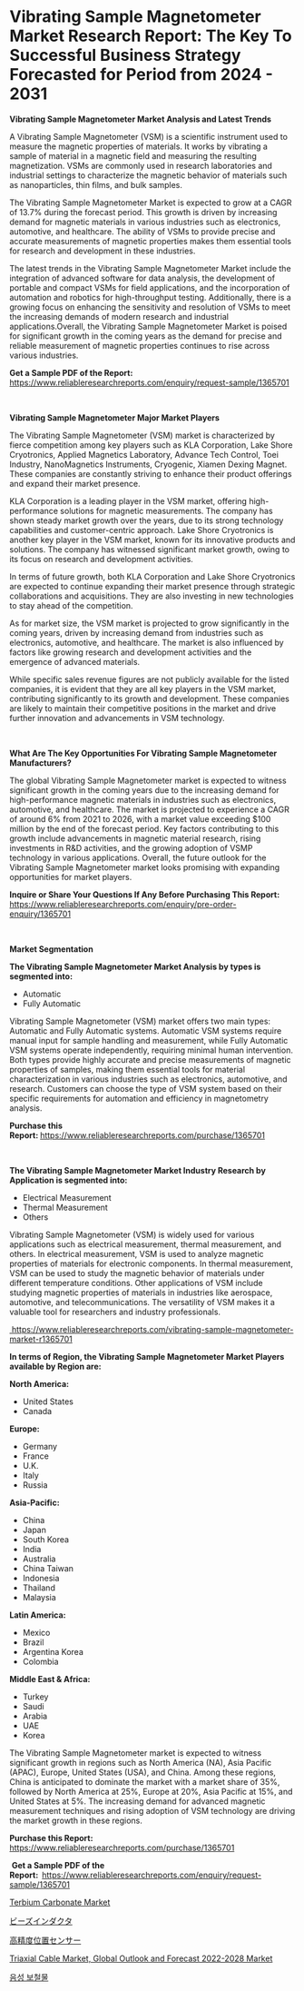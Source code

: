 <p><h1>Vibrating Sample Magnetometer Market Research Report: The Key To Successful Business Strategy Forecasted for Period from 2024 - 2031</h1></p><p><strong>Vibrating Sample Magnetometer Market Analysis and Latest Trends</strong></p>
<p><p>A Vibrating Sample Magnetometer (VSM) is a scientific instrument used to measure the magnetic properties of materials. It works by vibrating a sample of material in a magnetic field and measuring the resulting magnetization. VSMs are commonly used in research laboratories and industrial settings to characterize the magnetic behavior of materials such as nanoparticles, thin films, and bulk samples.</p><p>The Vibrating Sample Magnetometer Market is expected to grow at a CAGR of 13.7% during the forecast period. This growth is driven by increasing demand for magnetic materials in various industries such as electronics, automotive, and healthcare. The ability of VSMs to provide precise and accurate measurements of magnetic properties makes them essential tools for research and development in these industries.</p><p>The latest trends in the Vibrating Sample Magnetometer Market include the integration of advanced software for data analysis, the development of portable and compact VSMs for field applications, and the incorporation of automation and robotics for high-throughput testing. Additionally, there is a growing focus on enhancing the sensitivity and resolution of VSMs to meet the increasing demands of modern research and industrial applications.Overall, the Vibrating Sample Magnetometer Market is poised for significant growth in the coming years as the demand for precise and reliable measurement of magnetic properties continues to rise across various industries.</p></p>
<p><strong>Get a Sample PDF of the Report:&nbsp;</strong> <a href="https://www.reliableresearchreports.com/enquiry/request-sample/1365701">https://www.reliableresearchreports.com/enquiry/request-sample/1365701</a></p>
<p>&nbsp;</p>
<p><strong>Vibrating Sample Magnetometer Major Market Players</strong></p>
<p><p>The Vibrating Sample Magnetometer (VSM) market is characterized by fierce competition among key players such as KLA Corporation, Lake Shore Cryotronics, Applied Magnetics Laboratory, Advance Tech Control, Toei Industry, NanoMagnetics Instruments, Cryogenic, Xiamen Dexing Magnet. These companies are constantly striving to enhance their product offerings and expand their market presence.</p><p>KLA Corporation is a leading player in the VSM market, offering high-performance solutions for magnetic measurements. The company has shown steady market growth over the years, due to its strong technology capabilities and customer-centric approach. Lake Shore Cryotronics is another key player in the VSM market, known for its innovative products and solutions. The company has witnessed significant market growth, owing to its focus on research and development activities.</p><p>In terms of future growth, both KLA Corporation and Lake Shore Cryotronics are expected to continue expanding their market presence through strategic collaborations and acquisitions. They are also investing in new technologies to stay ahead of the competition.</p><p>As for market size, the VSM market is projected to grow significantly in the coming years, driven by increasing demand from industries such as electronics, automotive, and healthcare. The market is also influenced by factors like growing research and development activities and the emergence of advanced materials.</p><p>While specific sales revenue figures are not publicly available for the listed companies, it is evident that they are all key players in the VSM market, contributing significantly to its growth and development. These companies are likely to maintain their competitive positions in the market and drive further innovation and advancements in VSM technology.</p></p>
<p>&nbsp;</p>
<p><strong>What Are The Key Opportunities For Vibrating Sample Magnetometer Manufacturers?</strong></p>
<p><p>The global Vibrating Sample Magnetometer market is expected to witness significant growth in the coming years due to the increasing demand for high-performance magnetic materials in industries such as electronics, automotive, and healthcare. The market is projected to experience a CAGR of around 6% from 2021 to 2026, with a market value exceeding $100 million by the end of the forecast period. Key factors contributing to this growth include advancements in magnetic material research, rising investments in R&D activities, and the growing adoption of VSMP technology in various applications. Overall, the future outlook for the Vibrating Sample Magnetometer market looks promising with expanding opportunities for market players.</p></p>
<p><strong>Inquire or Share Your Questions If Any Before Purchasing This Report:</strong> <a href="https://www.reliableresearchreports.com/enquiry/pre-order-enquiry/1365701">https://www.reliableresearchreports.com/enquiry/pre-order-enquiry/1365701</a></p>
<p>&nbsp;</p>
<p><strong>Market Segmentation</strong></p>
<p><strong>The Vibrating Sample Magnetometer Market Analysis by types is segmented into:</strong></p>
<p><ul><li>Automatic</li><li>Fully Automatic</li></ul></p>
<p><p>Vibrating Sample Magnetometer (VSM) market offers two main types: Automatic and Fully Automatic systems. Automatic VSM systems require manual input for sample handling and measurement, while Fully Automatic VSM systems operate independently, requiring minimal human intervention. Both types provide highly accurate and precise measurements of magnetic properties of samples, making them essential tools for material characterization in various industries such as electronics, automotive, and research. Customers can choose the type of VSM system based on their specific requirements for automation and efficiency in magnetometry analysis.</p></p>
<p><strong>Purchase this Report:&nbsp;</strong><a href="https://www.reliableresearchreports.com/purchase/1365701">https://www.reliableresearchreports.com/purchase/1365701</a></p>
<p>&nbsp;</p>
<p><strong>The Vibrating Sample Magnetometer Market Industry Research by Application is segmented into:</strong></p>
<p><ul><li>Electrical Measurement</li><li>Thermal Measurement</li><li>Others</li></ul></p>
<p><p>Vibrating Sample Magnetometer (VSM) is widely used for various applications such as electrical measurement, thermal measurement, and others. In electrical measurement, VSM is used to analyze magnetic properties of materials for electronic components. In thermal measurement, VSM can be used to study the magnetic behavior of materials under different temperature conditions. Other applications of VSM include studying magnetic properties of materials in industries like aerospace, automotive, and telecommunications. The versatility of VSM makes it a valuable tool for researchers and industry professionals.</p></p>
<p><a href="https://www.reliableresearchreports.com/vibrating-sample-magnetometer-market-r1365701">&nbsp;https://www.reliableresearchreports.com/vibrating-sample-magnetometer-market-r1365701</a></p>
<p><strong>In terms of Region, the Vibrating Sample Magnetometer Market Players available by Region are:</strong></p>
<p>
    <p> <strong> North America: </strong>
        <ul>
            <li>United States</li>
            <li>Canada</li>
        </ul>
        </p> 
    <p> <strong> Europe: </strong>
        <ul>
            <li>Germany</li>
            <li>France</li>
            <li>U.K.</li>
            <li>Italy</li>
            <li>Russia</li>
        </ul>
        </p> 
    <p> <strong> Asia-Pacific: </strong>
        <ul>
            <li>China</li>
            <li>Japan</li>
            <li>South Korea</li>
            <li>India</li>
            <li>Australia</li>
            <li>China Taiwan</li>
            <li>Indonesia</li>
            <li>Thailand</li>
            <li>Malaysia</li>
        </ul>
        </p> 
    <p> <strong> Latin America: </strong>
        <ul>
            <li>Mexico</li>
            <li>Brazil</li>
            <li>Argentina Korea</li>
            <li>Colombia</li>
        </ul>
        </p> 
    <p> <strong> Middle East & Africa: </strong>
        <ul>
            <li>Turkey</li>
            <li>Saudi</li>
            <li>Arabia</li>
            <li>UAE</li>
            <li>Korea</li>
        </ul>
    </p>
    </p>
<p><p>The Vibrating Sample Magnetometer market is expected to witness significant growth in regions such as North America (NA), Asia Pacific (APAC), Europe, United States (USA), and China. Among these regions, China is anticipated to dominate the market with a market share of 35%, followed by North America at 25%, Europe at 20%, Asia Pacific at 15%, and United States at 5%. The increasing demand for advanced magnetic measurement techniques and rising adoption of VSM technology are driving the market growth in these regions.</p></p>
<p><strong>Purchase this Report: </strong><a href="https://www.reliableresearchreports.com/purchase/1365701">https://www.reliableresearchreports.com/purchase/1365701</a></p>
<p>&nbsp;<strong>Get a Sample PDF of the Report:&nbsp;&nbsp;</strong><a href="https://www.reliableresearchreports.com/enquiry/request-sample/1365701">https://www.reliableresearchreports.com/enquiry/request-sample/1365701</a></p>
<p><strong></strong></p>
<p><p><a href="https://issuu.com/reportprime-2/docs/terbium-carbonate-market-size-2030.pptx">Terbium Carbonate Market</a></p><p><a href="https://github.com/vlcostes/Market-Research-Report-List-2/blob/main/1316787123918.md">ビーズインダクタ</a></p><p><a href="https://github.com/gfggqjbfys368009/Market-Research-Report-List-3/blob/main/8756430123917.md">高精度位置センサー</a></p><p><a href="https://github.com/cathyMaggio31/Market-Research-Report-List-1/blob/main/triaxial-cable-market-global-outlook-and-forecast-2022-2028-market.md">Triaxial Cable Market, Global Outlook and Forecast 2022-2028 Market</a></p><p><a href="https://github.com/erwindropdead54/Market-Research-Report-List-1/blob/main/6606717125534.md">음성 보철물</a></p></p>